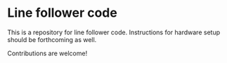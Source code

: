 # Line follower code

This is a repository for line follower code. Instructions for 
hardware setup should be forthcoming as well. 

Contributions are welcome! 
